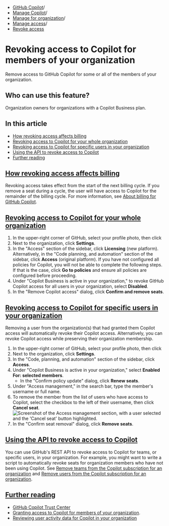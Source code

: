  * [GitHub Copilot](https://docs.github.com/en/copilot "GitHub Copilot")/
  * [Manage Copilot](https://docs.github.com/en/copilot/managing-copilot "Manage Copilot")/
  * [Manage for organization](https://docs.github.com/en/copilot/managing-copilot/managing-github-copilot-in-your-organization "Manage for organization")/
  * [Manage access](https://docs.github.com/en/copilot/managing-copilot/managing-github-copilot-in-your-organization/managing-access-to-github-copilot-in-your-organization "Manage access")/
  * [Revoke access](https://docs.github.com/en/copilot/managing-copilot/managing-github-copilot-in-your-organization/managing-access-to-github-copilot-in-your-organization/revoking-access-to-copilot-for-members-of-your-organization "Revoke access")


# Revoking access to Copilot for members of your organization
Remove access to GitHub Copilot for some or all of the members of your organization.
## Who can use this feature?
Organization owners for organizations with a Copilot Business plan.
## In this article
  * [How revoking access affects billing](https://docs.github.com/en/copilot/managing-copilot/managing-github-copilot-in-your-organization/managing-access-to-github-copilot-in-your-organization/revoking-access-to-copilot-for-members-of-your-organization#how-revoking-access-affects-billing)
  * [Revoking access to Copilot for your whole organization](https://docs.github.com/en/copilot/managing-copilot/managing-github-copilot-in-your-organization/managing-access-to-github-copilot-in-your-organization/revoking-access-to-copilot-for-members-of-your-organization#revoking-access-to-copilot-for-your-whole-organization)
  * [Revoking access to Copilot for specific users in your organization](https://docs.github.com/en/copilot/managing-copilot/managing-github-copilot-in-your-organization/managing-access-to-github-copilot-in-your-organization/revoking-access-to-copilot-for-members-of-your-organization#revoking-access-to-copilot-for-specific-users-in-your-organization)
  * [Using the API to revoke access to Copilot](https://docs.github.com/en/copilot/managing-copilot/managing-github-copilot-in-your-organization/managing-access-to-github-copilot-in-your-organization/revoking-access-to-copilot-for-members-of-your-organization#using-the-api-to-revoke-access-to-copilot)
  * [Further reading](https://docs.github.com/en/copilot/managing-copilot/managing-github-copilot-in-your-organization/managing-access-to-github-copilot-in-your-organization/revoking-access-to-copilot-for-members-of-your-organization#further-reading)


## [How revoking access affects billing](https://docs.github.com/en/copilot/managing-copilot/managing-github-copilot-in-your-organization/managing-access-to-github-copilot-in-your-organization/revoking-access-to-copilot-for-members-of-your-organization#how-revoking-access-affects-billing)
Revoking access takes effect from the start of the next billing cycle. If you remove a seat during a cycle, the user will have access to Copilot for the remainder of the billing cycle. For more information, see [About billing for GitHub Copilot](https://docs.github.com/en/billing/managing-billing-for-github-copilot/about-billing-for-github-copilot).
## [Revoking access to Copilot for your whole organization](https://docs.github.com/en/copilot/managing-copilot/managing-github-copilot-in-your-organization/managing-access-to-github-copilot-in-your-organization/revoking-access-to-copilot-for-members-of-your-organization#revoking-access-to-copilot-for-your-whole-organization)
  1. In the upper-right corner of GitHub, select your profile photo, then click 
  2. Next to the organization, click **Settings**.
  3. In the "Access" section of the sidebar, click **Licensing** (new platform). Alternatively, in the "Code planning, and automation" section of the sidebar, click **Access** (original platform).
If you have not configured all policies for Copilot, you will not be able to complete the following steps. If that is the case, click **Go to policies** and ensure all policies are configured before proceeding.
  4. Under "Copilot Business is active in your organization," to revoke GitHub Copilot access for all users in your organization, select **Disabled**.
  5. In the "Remove Copilot access" dialog, click **Confirm and remove seats**.


## [Revoking access to Copilot for specific users in your organization](https://docs.github.com/en/copilot/managing-copilot/managing-github-copilot-in-your-organization/managing-access-to-github-copilot-in-your-organization/revoking-access-to-copilot-for-members-of-your-organization#revoking-access-to-copilot-for-specific-users-in-your-organization)
Removing a user from the organization(s) that had granted them Copilot access will automatically revoke their Copilot access. Alternatively, you can revoke Copilot access while preserving their organization membership.
  1. In the upper-right corner of GitHub, select your profile photo, then click 
  2. Next to the organization, click **Settings**.
  3. In the "Code, planning, and automation" section of the sidebar, click **Access**.
  4. Under "Copilot Business is active in your organization," select **Enabled For: selected members**.
     * In the "Confirm policy update" dialog, click **Renew seats**.
  5. Under "Access management," in the search bar, type the member's username or full name.
  6. To remove the member from the list of users who have access to Copilot, select the checkbox to the left of their username, then click **Cancel seat**.
![Screenshot of the Access management section, with a user selected and the 'Cancel seat' button highlighted.](https://docs.github.com/assets/cb-31963/images/help/copilot/cancel-copilot-seat.png)
  7. In the "Confirm seat removal" dialog, click **Remove seats**.


## [Using the API to revoke access to Copilot](https://docs.github.com/en/copilot/managing-copilot/managing-github-copilot-in-your-organization/managing-access-to-github-copilot-in-your-organization/revoking-access-to-copilot-for-members-of-your-organization#using-the-api-to-revoke-access-to-copilot)
You can use GitHub's REST API to revoke access to Copilot for teams, or specific users, in your organization. For example, you might want to write a script to automatically revoke seats for organization members who have not been using Copilot. See [Remove teams from the Copilot subscription for an organization](https://docs.github.com/en/rest/copilot/copilot-user-management?apiVersion=2022-11-28#remove-teams-from-the-copilot-subscription-for-an-organization) and [Remove users from the Copilot subscription for an organization](https://docs.github.com/en/rest/copilot/copilot-user-management?apiVersion=2022-11-28#remove-users-from-the-copilot-subscription-for-an-organization).
## [Further reading](https://docs.github.com/en/copilot/managing-copilot/managing-github-copilot-in-your-organization/managing-access-to-github-copilot-in-your-organization/revoking-access-to-copilot-for-members-of-your-organization#further-reading)
  * [GitHub Copilot Trust Center](https://copilot.github.trust.page)
  * [Granting access to Copilot for members of your organization](https://docs.github.com/en/copilot/managing-github-copilot-in-your-organization/granting-access-to-copilot-for-members-of-your-organization).
  * [Reviewing user activity data for Copilot in your organization](https://docs.github.com/en/copilot/managing-copilot/managing-github-copilot-in-your-organization/reviewing-github-copilot-activity-in-your-organization/reviewing-usage-data-for-github-copilot-in-your-organization)


